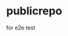 # publicrepo
for e2e test































































































































































































































































































































































































































































































































































































































































































































































































































































































































































































































































































































































































































































